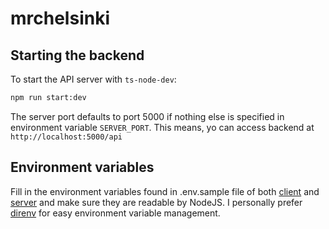 # mrchelsinki

## Starting the backend

To start the API server with `ts-node-dev`:

```sh
npm run start:dev
```

The server port defaults to port 5000 if nothing else is specified in environment variable `SERVER_PORT`. This means, yo can access backend at `http://localhost:5000/api`

## Environment variables

Fill in the environment variables found in .env.sample file of both [client](./client/.env.sample) and [server](./server/.env.sample) and make sure they are readable by NodeJS. I personally prefer [direnv](https://direnv.net/) for easy environment variable management.
